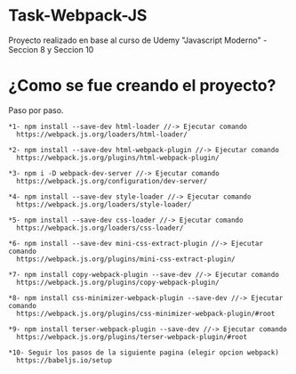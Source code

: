 # Task-Webpack-JS
 Proyecto realizado en base al curso de Udemy "Javascript Moderno" - Seccion 8 y Seccion 10

# ¿Como se fue creando el proyecto?
 Paso por paso.

    *1- npm install --save-dev html-loader //-> Ejecutar comando
      https://webpack.js.org/loaders/html-loader/

    *2- npm install --save-dev html-webpack-plugin //-> Ejecutar comando
      https://webpack.js.org/plugins/html-webpack-plugin/

    *3- npm i -D webpack-dev-server //-> Ejecutar comando
      https://webpack.js.org/configuration/dev-server/
    
    *4- npm install --save-dev style-loader //-> Ejecutar comando
      https://webpack.js.org/loaders/style-loader/
    
    *5- npm install --save-dev css-loader //-> Ejecutar comando
      https://webpack.js.org/loaders/css-loader/
    
    *6- npm install --save-dev mini-css-extract-plugin //-> Ejecutar comando
      https://webpack.js.org/plugins/mini-css-extract-plugin/
    
    *7- npm install copy-webpack-plugin --save-dev //-> Ejecutar comando
      https://webpack.js.org/plugins/copy-webpack-plugin/
    
    *8- npm install css-minimizer-webpack-plugin --save-dev //-> Ejecutar comando
      https://webpack.js.org/plugins/css-minimizer-webpack-plugin/#root
    
    *9- npm install terser-webpack-plugin --save-dev //-> Ejecutar comando
      https://webpack.js.org/plugins/terser-webpack-plugin/#root
    
    *10- Seguir los pasos de la siguiente pagina (elegir opcion webpack)
      https://babeljs.io/setup

